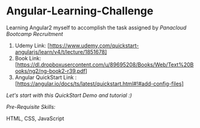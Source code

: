 # Angular-Learning-Challenge 



Learning Angular2 myself to accomplish the task assigned by *Panacloud Bootcamp Recruitment*



 1. Udemy Link: [https://www.udemy.com/quickstart-angularjs/learn/v4/t/lecture/1851678]
 2. Book Link: [https://dl.dropboxusercontent.com/u/89695208/Books/Web/Text%20Books/ng2/ng-book2-r39.pdf]
 3. Angular QuickStart Link : [https://angular.io/docs/ts/latest/quickstart.html#!#add-config-files]
 
 

*Let's start with this QuickStart Demo and tutorial :)*



 _Pre-Requisite Skills:_
 
 
 HTML, CSS, JavaScript
